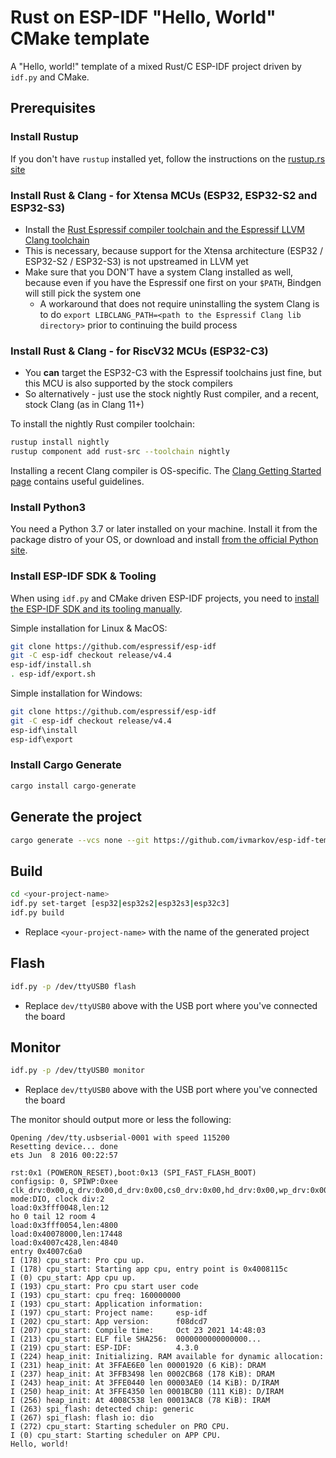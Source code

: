 # Rust on ESP-IDF "Hello, World" CMake template

A "Hello, world!" template of a mixed Rust/C ESP-IDF project driven by `idf.py` and CMake.

## Prerequisites

### Install Rustup

If you don't have `rustup` installed yet, follow the instructions on the [rustup.rs site](https://rustup.rs)

### Install Rust & Clang - for Xtensa MCUs (ESP32, ESP32-S2 and ESP32-S3)

- Install the [Rust Espressif compiler toolchain and the Espressif LLVM Clang toolchain](https://github.com/esp-rs/rust-build)
- This is necessary, because support for the Xtensa architecture (ESP32 / ESP32-S2 / ESP32-S3) is not upstreamed in LLVM yet
- Make sure that you DON'T have a system Clang installed as well, because even if you have the Espressif one first on your `$PATH`, Bindgen will still pick the system one
  - A workaround that does not require uninstalling the system Clang is to do `export LIBCLANG_PATH=<path to the Espressif Clang lib directory>` prior to continuing the build process

### Install Rust & Clang - for RiscV32 MCUs (ESP32-C3)

- You **can** target the ESP32-C3 with the Espressif toolchains just fine, but this MCU is also supported by the stock compilers
- So alternatively - just use the stock nightly Rust compiler, and a recent, stock Clang (as in Clang 11+)

To install the nightly Rust compiler toolchain:
```sh
rustup install nightly
rustup component add rust-src --toolchain nightly
```

Installing a recent Clang compiler is OS-specific. The [Clang Getting Started page](https://clang.llvm.org/get_started.html) contains useful guidelines.

### Install Python3

You need a Python 3.7 or later installed on your machine. Install it from the package distro of your OS, or download and install [from the official Python site](https://www.python.org/downloads/).

### Install ESP-IDF SDK & Tooling

When using `idf.py` and CMake driven ESP-IDF projects, you need to [install the ESP-IDF SDK and its tooling manually](https://docs.espressif.com/projects/esp-idf/en/v4.3.1/esp32/get-started/index.html).

Simple installation for Linux & MacOS:
```sh
git clone https://github.com/espressif/esp-idf
git -C esp-idf checkout release/v4.4
esp-idf/install.sh
. esp-idf/export.sh
```

Simple installation for Windows:
```sh
git clone https://github.com/espressif/esp-idf
git -C esp-idf checkout release/v4.4
esp-idf\install
esp-idf\export
```

### Install Cargo Generate

```sh
cargo install cargo-generate
```

## Generate the project

```sh
cargo generate --vcs none --git https://github.com/ivmarkov/esp-idf-template cmake
```

## Build

```sh
cd <your-project-name>
idf.py set-target [esp32|esp32s2|esp32s3|esp32c3]
idf.py build
```

- Replace `<your-project-name>` with the name of the generated project

## Flash

```sh
idf.py -p /dev/ttyUSB0 flash
```

- Replace `dev/ttyUSB0` above with the USB port where you've connected the board

## Monitor

```sh
idf.py -p /dev/ttyUSB0 monitor
```

- Replace `dev/ttyUSB0` above with the USB port where you've connected the board

The monitor should output more or less the following:
```
Opening /dev/tty.usbserial-0001 with speed 115200
Resetting device... done
ets Jun  8 2016 00:22:57

rst:0x1 (POWERON_RESET),boot:0x13 (SPI_FAST_FLASH_BOOT)
configsip: 0, SPIWP:0xee
clk_drv:0x00,q_drv:0x00,d_drv:0x00,cs0_drv:0x00,hd_drv:0x00,wp_drv:0x00
mode:DIO, clock div:2
load:0x3fff0048,len:12
ho 0 tail 12 room 4
load:0x3fff0054,len:4800
load:0x40078000,len:17448
load:0x4007c428,len:4840
entry 0x4007c6a0
I (178) cpu_start: Pro cpu up.
I (178) cpu_start: Starting app cpu, entry point is 0x4008115c
I (0) cpu_start: App cpu up.
I (193) cpu_start: Pro cpu start user code
I (193) cpu_start: cpu freq: 160000000
I (193) cpu_start: Application information:
I (197) cpu_start: Project name:     esp-idf
I (202) cpu_start: App version:      f08dcd7
I (207) cpu_start: Compile time:     Oct 23 2021 14:48:03
I (213) cpu_start: ELF file SHA256:  0000000000000000...
I (219) cpu_start: ESP-IDF:          4.3.0
I (224) heap_init: Initializing. RAM available for dynamic allocation:
I (231) heap_init: At 3FFAE6E0 len 00001920 (6 KiB): DRAM
I (237) heap_init: At 3FFB3498 len 0002CB68 (178 KiB): DRAM
I (243) heap_init: At 3FFE0440 len 00003AE0 (14 KiB): D/IRAM
I (250) heap_init: At 3FFE4350 len 0001BCB0 (111 KiB): D/IRAM
I (256) heap_init: At 4008C538 len 00013AC8 (78 KiB): IRAM
I (263) spi_flash: detected chip: generic
I (267) spi_flash: flash io: dio
I (272) cpu_start: Starting scheduler on PRO CPU.
I (0) cpu_start: Starting scheduler on APP CPU.
Hello, world!
```
